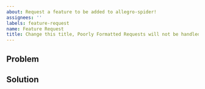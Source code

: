 ```yaml
---
about: Request a feature to be added to allegro-spider!
assignees: ''
labels: feature-request
name: Feature Request
title: Change this title, Poorly Formatted Requests will not be handled.
---
```


<!--- Please search existing issues for your feature before creating a new one -->

<!--- Change the title to summarise simply and succintly. -->

## Problem

<!--- Why should we add this feature? -->

## Solution

<!--- Describe a solution or implementation, if you have one. -->
